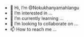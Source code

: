 - 👋 Hi, I’m @Nokukhanyamahlangu
- 👀 I’m interested in ...
- 🌱 I’m currently learning ...
- 💞️ I’m looking to collaborate on ...
- 📫 How to reach me ...

<!---
Nokukhanyamahlangu/Nokukhanyamahlangu is a ✨ special ✨ repository because its `README.md` (this file) appears on your GitHub profile.
You can click the Preview link to take a look at your changes.
--->
